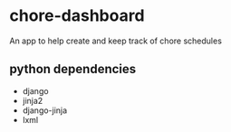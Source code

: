 # chore-dashboard
An app to help create and keep track of chore schedules

## python dependencies
* django
* jinja2
* django-jinja
* lxml
